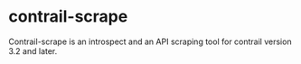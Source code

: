 # contrail-scrape
Contrail-scrape is an introspect and an API scraping tool for contrail version 3.2 and later.

